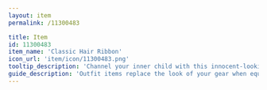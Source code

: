 ```yaml
---
layout: item
permalink: /11300483

title: Item
id: 11300483
item_name: 'Classic Hair Ribbon'
icon_url: 'item/icon/11300483.png'
tooltip_description: 'Channel your inner child with this innocent-looking ribbon.'
guide_description: 'Outfit items replace the look of your gear when equipped.'
---
```


